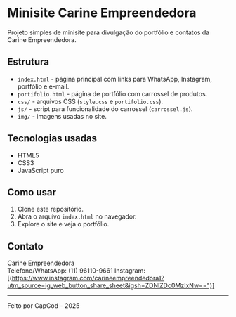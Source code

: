 # Minisite Carine Empreendedora

Projeto simples de minisite para divulgação do portfólio e contatos da Carine Empreendedora.

## Estrutura

- `index.html` - página principal com links para WhatsApp, Instagram, portfólio e e-mail.
- `portifolio.html` - página de portfólio com carrossel de produtos.
- `css/` - arquivos CSS (`style.css` e `portifolio.css`).
- `js/` - script para funcionalidade do carrossel (`carrossel.js`).
- `img/` - imagens usadas no site.

## Tecnologias usadas

- HTML5
- CSS3
- JavaScript puro

## Como usar

1. Clone este repositório.
2. Abra o arquivo `index.html` no navegador.
3. Explore o site e veja o portfólio.

## Contato

Carine Empreendedora  
Telefone/WhatsApp: (11) 96110-9661 
Instagram: [(https://www.instagram.com/carineempreendedora1?utm_source=ig_web_button_share_sheet&igsh=ZDNlZDc0MzIxNw==")]  

---

Feito por CapCod - 2025
